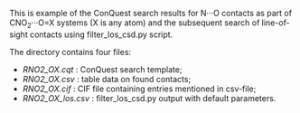 This is example of the ConQuest search results for N···O contacts as part of CNO<sub>2</sub>···O=X systems (X is any atom) and the subsequent search of line-of-sight contacts using filter_los_csd.py script.

The directory contains four files:

* *RNO2_OX.cqt* : ConQuest search template;
* *RNO2_OX.csv* : table data on found contacts;
* *RNO2_OX.cif* : CIF file containing entries mentioned in csv-file;
* *RNO2_OX_los.csv* : filter_los_csd.py output with default parameters.

